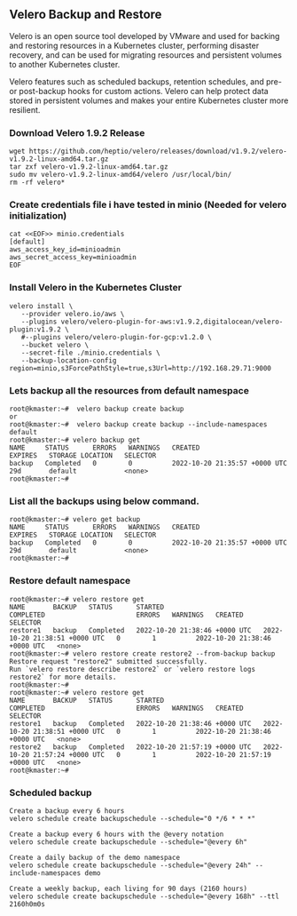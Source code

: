## Velero Backup and Restore

Velero is an open source tool developed by VMware and used for backing and restoring resources in a 
Kubernetes cluster, performing disaster recovery, and can be used for migrating resources and 
persistent volumes to another Kubernetes cluster.

Velero features such as scheduled backups, retention schedules, and pre- or post-backup hooks for custom actions. 
Velero can help protect data stored in persistent volumes and makes your entire Kubernetes cluster more resilient.

### Download Velero 1.9.2 Release

```
wget https://github.com/heptio/velero/releases/download/v1.9.2/velero-v1.9.2-linux-amd64.tar.gz
tar zxf velero-v1.9.2-linux-amd64.tar.gz
sudo mv velero-v1.9.2-linux-amd64/velero /usr/local/bin/
rm -rf velero*
```
### Create credentials file i have tested in minio (Needed for velero initialization)
```
cat <<EOF>> minio.credentials
[default]
aws_access_key_id=minioadmin
aws_secret_access_key=minioadmin
EOF
```
### Install Velero in the Kubernetes Cluster
```
velero install \
   --provider velero.io/aws \
   --plugins velero/velero-plugin-for-aws:v1.9.2,digitalocean/velero-plugin:v1.9.2 \
   #--plugins velero/velero-plugin-for-gcp:v1.2.0 \
   --bucket velero \
   --secret-file ./minio.credentials \
   --backup-location-config region=minio,s3ForcePathStyle=true,s3Url=http://192.168.29.71:9000
```

### Lets backup all the resources from default namespace 
``` 
root@kmaster:~#  velero backup create backup
or
root@kmaster:~#  velero backup create backup --include-namespaces default
root@kmaster:~# velero backup get
NAME     STATUS      ERRORS   WARNINGS   CREATED                         EXPIRES   STORAGE LOCATION   SELECTOR
backup   Completed   0        0          2022-10-20 21:35:57 +0000 UTC   29d       default            <none>
root@kmaster:~# 
````
### List all the backups using below command.
```
root@kmaster:~# velero get backup
NAME     STATUS      ERRORS   WARNINGS   CREATED                         EXPIRES   STORAGE LOCATION   SELECTOR
backup   Completed   0        0          2022-10-20 21:35:57 +0000 UTC   29d       default            <none>
root@kmaster:~# 
```
### Restore default namespace
```
root@kmaster:~# velero restore get
NAME       BACKUP   STATUS      STARTED                         COMPLETED                       ERRORS   WARNINGS   CREATED                         SELECTOR
restore1   backup   Completed   2022-10-20 21:38:46 +0000 UTC   2022-10-20 21:38:51 +0000 UTC   0        1          2022-10-20 21:38:46 +0000 UTC   <none>
root@kmaster:~# velero restore create restore2 --from-backup backup
Restore request "restore2" submitted successfully.
Run `velero restore describe restore2` or `velero restore logs restore2` for more details.
root@kmaster:~# 
root@kmaster:~# velero restore get
NAME       BACKUP   STATUS      STARTED                         COMPLETED                       ERRORS   WARNINGS   CREATED                         SELECTOR
restore1   backup   Completed   2022-10-20 21:38:46 +0000 UTC   2022-10-20 21:38:51 +0000 UTC   0        1          2022-10-20 21:38:46 +0000 UTC   <none>
restore2   backup   Completed   2022-10-20 21:57:19 +0000 UTC   2022-10-20 21:57:24 +0000 UTC   0        1          2022-10-20 21:57:19 +0000 UTC   <none>
root@kmaster:~# 
``` 
### Scheduled backup 
```
Create a backup every 6 hours
velero schedule create backupschedule --schedule="0 */6 * * *"

Create a backup every 6 hours with the @every notation
velero schedule create backupschedule --schedule="@every 6h"

Create a daily backup of the demo namespace
velero schedule create backupschedule --schedule="@every 24h" --include-namespaces demo

Create a weekly backup, each living for 90 days (2160 hours)
velero schedule create backupschedule --schedule="@every 168h" --ttl 2160h0m0s
```
